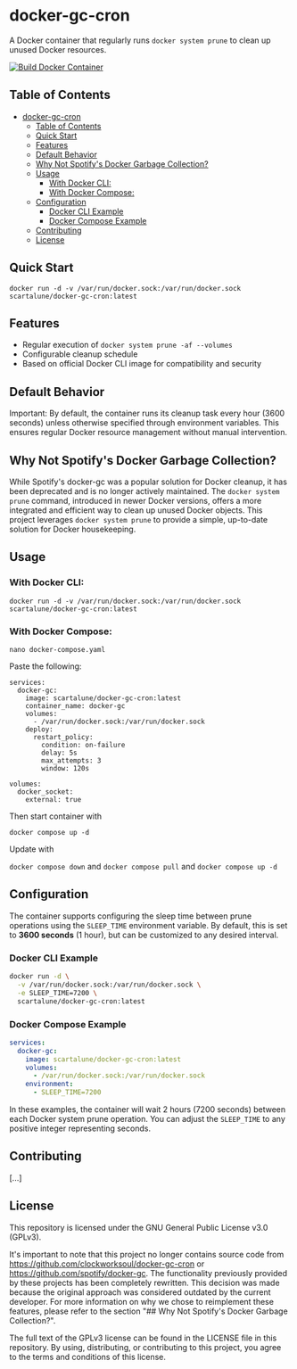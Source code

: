 # docker-gc-cron

A Docker container that regularly runs `docker system prune` to clean up unused Docker resources.

[![Build Docker Container](https://github.com/Smeeth/docker-gc-cron/actions/workflows/build.yaml/badge.svg?branch=master&event=push)](https://github.com/Smeeth/docker-gc-cron/actions/workflows/build.yaml)

## Table of Contents
- [docker-gc-cron](#docker-gc-cron)
  - [Table of Contents](#table-of-contents)
  - [Quick Start](#quick-start)
  - [Features](#features)
  - [Default Behavior](#default-behavior)
  - [Why Not Spotify's Docker Garbage Collection?](#why-not-spotifys-docker-garbage-collection)
  - [Usage](#usage)
    - [With Docker CLI:](#with-docker-cli)
    - [With Docker Compose:](#with-docker-compose)
  - [Configuration](#configuration)
    - [Docker CLI Example](#docker-cli-example)
    - [Docker Compose Example](#docker-compose-example)
  - [Contributing](#contributing)
  - [License](#license)

## Quick Start

```
docker run -d -v /var/run/docker.sock:/var/run/docker.sock scartalune/docker-gc-cron:latest
```

## Features

- Regular execution of `docker system prune -af --volumes`
- Configurable cleanup schedule
- Based on official Docker CLI image for compatibility and security

## Default Behavior

Important: By default, the container runs its cleanup task every hour (3600 seconds) unless otherwise specified through environment variables. This ensures regular Docker resource management without manual intervention.

## Why Not Spotify's Docker Garbage Collection?

While Spotify's docker-gc was a popular solution for Docker cleanup, it has been deprecated and is no longer actively maintained. The `docker system prune` command, introduced in newer Docker versions, offers a more integrated and efficient way to clean up unused Docker objects. This project leverages `docker system prune` to provide a simple, up-to-date solution for Docker housekeeping.

## Usage

### With Docker CLI:

```
docker run -d -v /var/run/docker.sock:/var/run/docker.sock scartalune/docker-gc-cron:latest
```

### With Docker Compose:

`nano docker-compose.yaml`

Paste the following:

```
services:
  docker-gc:
    image: scartalune/docker-gc-cron:latest
    container_name: docker-gc
    volumes:
      - /var/run/docker.sock:/var/run/docker.sock
    deploy:
      restart_policy:
        condition: on-failure
        delay: 5s
        max_attempts: 3
        window: 120s

volumes:
  docker_socket:
    external: true
```

Then start container with

`docker compose up -d`

Update with

`docker compose down`
and
`docker compose pull`
and
`docker compose up -d`


## Configuration

The container supports configuring the sleep time between prune operations using the `SLEEP_TIME` environment variable. By default, this is set to **3600 seconds** (1 hour), but can be customized to any desired interval.

### Docker CLI Example
```bash
docker run -d \
  -v /var/run/docker.sock:/var/run/docker.sock \
  -e SLEEP_TIME=7200 \
  scartalune/docker-gc-cron:latest
```

### Docker Compose Example
```yaml
services:
  docker-gc:
    image: scartalune/docker-gc-cron:latest
    volumes:
      - /var/run/docker.sock:/var/run/docker.sock
    environment:
      - SLEEP_TIME=7200
```

In these examples, the container will wait 2 hours (7200 seconds) between each Docker system prune operation. You can adjust the `SLEEP_TIME` to any positive integer representing seconds.

## Contributing

[...]

## License

This repository is licensed under the GNU General Public License v3.0 (GPLv3).

It's important to note that this project no longer contains source code from https://github.com/clockworksoul/docker-gc-cron or https://github.com/spotify/docker-gc. The functionality previously provided by these projects has been completely rewritten. This decision was made because the original approach was considered outdated by the current developer. For more information on why we chose to reimplement these features, please refer to the section "## Why Not Spotify's Docker Garbage Collection?".

The full text of the GPLv3 license can be found in the LICENSE file in this repository. By using, distributing, or contributing to this project, you agree to the terms and conditions of this license.
